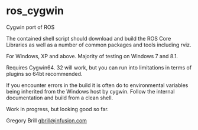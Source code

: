 # ros_cygwin
Cygwin port of ROS

The contained shell script should download and build the ROS Core Libraries as well as a number of common packages and tools
including rviz.

For Windows, XP and above.  Majority of testing on Windows 7 and 8.1.

Requires Cygwin64.  32 will work, but you can run into limitations in terms of plugins so 64bt recommended. 

If you encounter errors in the build it is often do to environmental variables being inherited from the Windows host by cygwin. 
Follow the internal documentation and build from a clean shell. 

Work in progress, but looking good so far.  

Gregory Brill
gbrill@infusion.com
